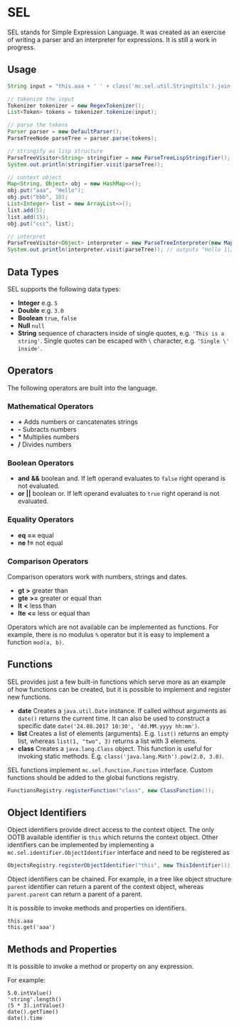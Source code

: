 # SEL
SEL stands for Simple Expression Language. It was created as an exercise of writing a parser and an interpreter for expressions. It is still a work in progress.

## Usage
```java
String input = "this.aaa + ' ' + class('mc.sel.util.StringUtils').join('|', list('1','2','3')) + ('|' + (this.ccc.get(1) - this.bbb - 1).intValue())";

// tokenize the input
Tokenizer tokenizer = new RegexTokenizer();
List<Token> tokens = tokenizer.tokenize(input);

// parse the tokens
Parser parser = new DefaultParser();
ParseTreeNode parseTree = parser.parse(tokens);

// stringify as lisp structure
ParseTreeVisitor<String> stringifier = new ParseTreeLispStringifier();
System.out.println(stringifier.visit(parseTree));

// context object
Map<String, Object> obj = new HashMap<>();
obj.put("aaa", "Hello");
obj.put("bbb", 10);
List<Integer> list = new ArrayList<>();
list.add(5);
list.add(15);
obj.put("ccc", list);

// interpret
ParseTreeVisitor<Object> interpreter = new ParseTreeInterpreter(new MapContextObject(obj));
System.out.println(interpreter.visit(parseTree)); // outputs "Hello 1|2|3|4"
```

## Data Types
SEL supports the following data types:
* __Integer__ e.g. `5`
* __Double__ e.g. `3.0`
* __Boolean__ `true`, `false`
* __Null__ `null`
* __String__ sequence of characters inside of single quotes, e.g. `'This is a string'`. Single quotes can be escaped with `\` character, e.g. `'Single \' inside'`.

## Operators
The following operators are built into the language.

### Mathematical Operators
* __+__ Adds numbers or cancatenates strings
* __-__ Subracts numbers
* __*__ Multiplies numbers
* __/__ Divides numbers

### Boolean Operators
* __and__ __&&__ boolean and. If left operand evaluates to `false` right operand is not evaluated.
* __or__ __||__ boolean or. If left operand evaluates to `true` right operand is not evaluated.

### Equality Operators
* __eq__ __==__ equal
* __ne__ __!=__ not equal

### Comparison Operators
Comparison operators work with numbers, strings and dates.

* __gt__ __>__ greater than
* __gte__ __>=__ greater or equal than
* __lt__ __<__ less than
* __lte__ __<=__ less or equal than

Operators which are not available can be implemented as functions. For example, there is no modulus `%` operator but it is easy to implement a function `mod(a, b)`.

## Functions
SEL provides just a few built-in functions which serve more as an example of how functions can be created, but it is possible to implement and register new functions.

* __date__ Creates a `java.util.Date` instance. If called without arguments as `date()` returns the current time. It can also be used to construct a specific date `date('24.08.2017 10:30', 'dd.MM.yyyy hh:mm')`.
* __list__ Creates a list of elements (arguments). E.g. `list()` returns an empty list, whereas `list(1, "two", 3)` returns a list with 3 elemens.
* __class__ Creates a `java.lang.Class` object. This function is useful for invoking static methods. E.g. `class('java.lang.Math').pow(2.0, 3.0)`.

SEL functions implement `mc.sel.function.Function` interface. Custom functions should be added to the global functions registry.

```java
FunctionsRegistry.registerFunction("class", new ClassFunction());
```

## Object Identifiers
Object identifiers provide direct access to the context object. The only OOTB available identifier is `this` which returns the context object. Other identifiers can be implemented by implementing a `mc.sel.identifier.ObjectIdentifier` interface and need to be registered as

```java
ObjectsRegistry.registerObjectIdentifier("this", new ThisIdentifier());
```

Object identifiers can be chained. For example, in a tree like object structure `parent` identifier can return a parent of the context object, whereas `parent.parent` can return a parent of a parent.

It is possible to invoke methods and properties on identifiers.

```
this.aaa
this.get('aaa')
```

## Methods and Properties
It is possible to invoke a method or property on any expression. 

For example:
```
5.0.intValue()
'string'.length()
(5 * 3).intValue()
date().getTime()
date().time
```
